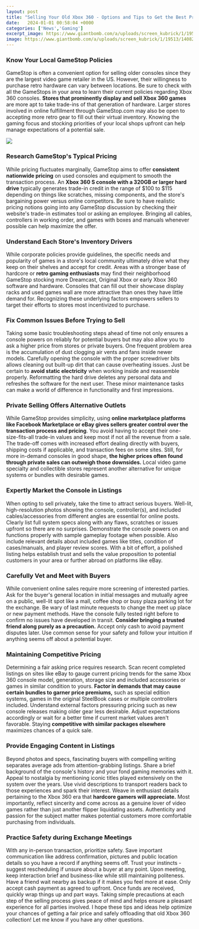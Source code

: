 ```yaml
---
layout: post
title: "Selling Your Old Xbox 360 - Options and Tips to Get the Best Price"
date:   2024-01-01 00:58:04 +0000
categories: ['News','Gaming']
excerpt_image: https://www.giantbomb.com/a/uploads/screen_kubrick/1/19513/1408219-7009_next_gen_consoles_600_super.jpg
image: https://www.giantbomb.com/a/uploads/screen_kubrick/1/19513/1408219-7009_next_gen_consoles_600_super.jpg
---
```


### Know Your Local GameStop Policies
GameStop is often a convenient option for selling older consoles since they are the largest video game retailer in the US. However, their willingness to purchase retro hardware can vary between locations. Be sure to check with all the GameStops in your area to learn their current policies regarding Xbox 360 consoles. **Stores that prominently display and sell Xbox 360 games** are more apt to take trade-ins of that generation of hardware. Larger stores involved in online fulfillment through GameStop.com may also be open to accepting more retro gear to fill out their virtual inventory. Knowing the gaming focus and stocking priorities of your local shops upfront can help manage expectations of a potential sale.

![](https://www.giantbomb.com/a/uploads/screen_kubrick/1/19513/1408219-7009_next_gen_consoles_600_super.jpg)
### Research GameStop's Typical Pricing 
While pricing fluctuates marginally, GameStop aims to offer **consistent nationwide pricing** on used consoles and equipment to smooth the transaction process. An **Xbox 360 S console with a 320GB or larger hard drive** typically generates trade-in credit in the range of $100 to $115 depending on things like scratches, missing components, and the store's bargaining power versus online competitors. Be sure to have realistic pricing notions going into any GameStop discussion by checking their website's trade-in estimates tool or asking an employee. Bringing all cables, controllers in working order, and games with boxes and manuals whenever possible can help maximize the offer.
### Understand Each Store's Inventory Drivers
While corporate policies provide guidelines, the specific needs and popularity of games in a store's local community ultimately drive what they keep on their shelves and accept for credit. Areas with a stronger base of hardcore or **retro gaming enthusiasts** may find their neighborhood GameStop stocking more Dreamcast, Original Xbox or early Xbox 360 software and hardware. Consoles that can fill out their showcase display racks and used games wall are more attractive than ones they have little demand for. Recognizing these underlying factors empowers sellers to target their efforts to stores most incentivized to purchase.
### Fix Common Issues Before Trying to Sell
Taking some basic troubleshooting steps ahead of time not only ensures a console powers on reliably for potential buyers but may also allow you to ask a higher price from stores or private buyers. One frequent problem area is the accumulation of dust clogging air vents and fans inside newer models. Carefully opening the console with the proper screwdriver bits allows cleaning out built-up dirt that can cause overheating issues. Just be certain to **avoid static electricity** when working inside and reassemble properly. Reformatting the hard drive deletes any personal data and refreshes the software for the next user. These minor maintenance tasks can make a world of difference in functionality and first impressions.
### Private Selling Offers Alternative Outlets  
While GameStop provides simplicity, using **online marketplace platforms like Facebook Marketplace or eBay gives sellers greater control over the transaction process and pricing**. You avoid having to accept their one-size-fits-all trade-in values and keep most if not all the revenue from a sale. The trade-off comes with increased effort dealing directly with buyers, shipping costs if applicable, and transaction fees on some sites. Still, for more in-demand consoles in good shape, **the higher prices often found through private sales can outweigh those downsides.** Local video game specialty and collectible stores represent another alternative for unique systems or bundles with desirable games.
### Expertly Market the Console in Listings
When opting to sell privately, take the time to attract serious buyers. Well-lit, high-resolution photos showing the console, controller(s), and included cables/accessories from different angles are essential for online posts. Clearly list full system specs along with any flaws, scratches or issues upfront so there are no surprises. Demonstrate the console powers on and functions properly with sample gameplay footage when possible. Also include relevant details about included games like titles, condition of cases/manuals, and player review scores. With a bit of effort, a polished listing helps establish trust and sells the value proposition to potential customers in your area or further abroad on platforms like eBay.
### Carefully Vet and Meet with Buyers  
While convenient online sales require more screening of interested parties. Ask for the buyer's general location in initial messages and mutually agree on a public, well-lit spot like a mall, coffee shop or busy plaza parking lot for the exchange. Be wary of last minute requests to change the meet up place or new payment methods. Have the console fully tested right before to confirm no issues have developed in transit. **Consider bringing a trusted friend along purely as a precaution.** Accept only cash to avoid payment disputes later. Use common sense for your safety and follow your intuition if anything seems off about a potential buyer.  
### Maintaining Competitive Pricing
Determining a fair asking price requires research. Scan recent completed listings on sites like eBay to gauge current pricing trends for the same Xbox 360 console model, generation, storage size and included accessories or games in similar condition to yours. **Factor in demands that may cause certain bundles to garner price premiums,** such as special edition systems, games in the original SteelBook cases or multiple controllers included. Understand external factors pressuring pricing such as new console releases making older gear less desirable. Adjust expectations accordingly or wait for a better time if current market values aren't favorable. Staying **competitive with similar packages elsewhere** maximizes chances of a quick sale.
### Provide Engaging Content in Listings
Beyond photos and specs, fascinating buyers with compelling writing separates average ads from attention-grabbing listings. Share a brief background of the console's history and your fond gaming memories with it. Appeal to nostalgia by mentioning iconic titles played extensively on the system over the years. Use vivid descriptions to transport readers back to those experiences and spark their interest. Weave in enthusiast details pertaining to the Xbox 360 era that **hardcore gamers will appreciate.** Most importantly, reflect sincerity and come across as a genuine lover of video games rather than just another flipper liquidating assets. Authenticity and passion for the subject matter makes potential customers more comfortable purchasing from individuals. 
### Practice Safety during Exchange Meetings
With any in-person transaction, prioritize safety. Save important communication like address confirmation, pictures and public location details so you have a record if anything seems off. Trust your instincts - suggest rescheduling if unsure about a buyer at any point. Upon meeting, keep interaction brief and business-like while still maintaining politeness. Have a friend wait nearby as backup if it makes you feel more at ease. Only accept cash payment as agreed to upfront. Once funds are received, quickly wrap things up and part ways. Taking simple precautions at each step of the selling process gives peace of mind and helps ensure a pleasant experience for all parties involved.
I hope these tips and ideas help optimize your chances of getting a fair price and safely offloading that old Xbox 360 collection! Let me know if you have any other questions.